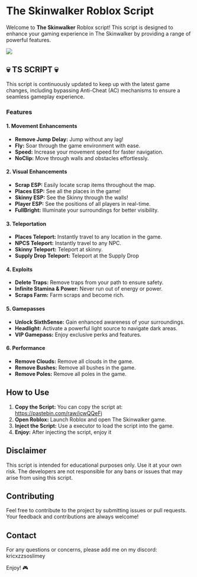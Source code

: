 # The Skinwalker Roblox Script

Welcome to **The Skinwalker** Roblox script! This script is designed to enhance your gaming experience in The Skinwalker by providing a range of powerful features. 

![](https://i.imgur.com/EJ0AbdP.png)

## 💀 TS SCRIPT 💀

This script is continuously updated to keep up with the latest game changes, including bypassing Anti-Cheat (AC) mechanisms to ensure a seamless gameplay experience.

### Features

#### 1. **Movement Enhancements**
- **Remove Jump Delay:** Jump without any lag!
- **Fly:** Soar through the game environment with ease.
- **Speed:** Increase your movement speed for faster navigation.
- **NoClip:** Move through walls and obstacles effortlessly.

#### 2. **Visual Enhancements**
- **Scrap ESP:** Easily locate scrap items throughout the map.
- **Places ESP:** See all the places in the game!
- **Skinny ESP:** See the Skinny through the walls!
- **Player ESP:** See the positions of all players in real-time.
- **FullBright:** Illuminate your surroundings for better visibility.

#### 3. **Teleportation**
- **Places Teleport:** Instantly travel to any location in the game.
- **NPCS Teleport:** Instantly travel to any NPC.
- **Skinny Teleport:** Teleport at skinny.
- **Supply Drop Teleport:** Teleport at the Supply Drop

#### 4. **Exploits**
- **Delete Traps:** Remove traps from your path to ensure safety.
- **Infinite Stamina & Power:** Never run out of energy or power.
- **Scraps Farm:** Farm scraps and become rich.

#### 5. **Gamepasses**
- **Unlock SixthSense:** Gain enhanced awareness of your surroundings.
- **Headlight:** Activate a powerful light source to navigate dark areas.
- **VIP Gamepass:** Enjoy exclusive perks and features.

#### 6. **Performance**
- **Remove Clouds:** Remove all clouds in the game.
- **Remove Bushes:** Remove all bushes in the game.
- **Remove Poles:** Remove all poles in the game.

## How to Use

1. **Copy the Script:** You can copy the script at: https://pastebin.com/raw/jcwQQeFj
2. **Open Roblox:** Launch Roblox and open The Skinwalker game.
3. **Inject the Script:** Use a executor to load the script into the game.
4. **Enjoy:** After injecting the script, enjoy it

## Disclaimer

This script is intended for educational purposes only. Use it at your own risk. The developers are not responsible for any bans or issues that may arise from using this script.

## Contributing

Feel free to contribute to the project by submitting issues or pull requests. Your feedback and contributions are always welcome!

## Contact

For any questions or concerns, please add me on my discord: kricxzzsoslimey

Enjoy! 🎮
